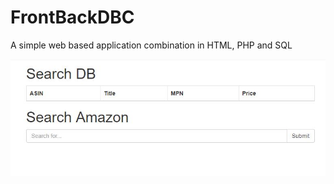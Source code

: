 # FrontBackDBC
 A simple web based application combination in HTML, PHP and SQL

 ![Preview App](
 https://github.com/Nisarg1792/FrontBackDBC/blob/master/FrontBackEnd_Screenshot.JPG "App Screenshot")
